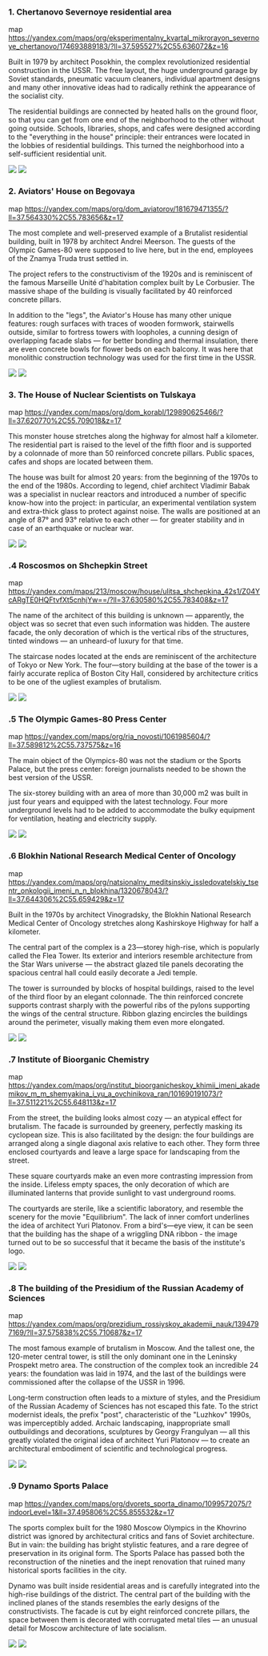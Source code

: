 

###  1. Chertanovo Severnoye residential area

map
https://yandex.com/maps/org/eksperimentalny_kvartal_mikrorayon_severnoye_chertanovo/174693889183/?ll=37.595527%2C55.636072&z=16

Built in 1979 by architect Posokhin, the complex revolutionized residential construction in the USSR. The free layout, the huge underground garage by Soviet standards, pneumatic vacuum cleaners, individual apartment designs and many other innovative ideas had to radically rethink the appearance of the socialist city.

The residential buildings are connected by heated halls on the ground floor, so that you can get from one end of the neighborhood to the other without going outside. Schools, libraries, shops, and cafes were designed according to the "everything in the house" principle: their entrances were located in the lobbies of residential buildings. This turned the neighborhood into a self-sufficient residential unit.

<img src="https://opis-cdn.tinkoffjournal.ru/mercury/01-brutalism-moscow-desk.jpg"/>

<img src="https://opis-cdn.tinkoffjournal.ru/mercury/02-brutalism-moscow.jpg?preset=image_760w_2x"/>

###  2. Aviators' House on Begovaya

map
https://yandex.com/maps/org/dom_aviatorov/181679471355/?ll=37.564330%2C55.783656&z=17

The most complete and well-preserved example of a Brutalist residential building, built in 1978 by architect Andrei Meerson. The guests of the Olympic Games-80 were supposed to live here, but in the end, employees of the Znamya Truda trust settled in.

The project refers to the constructivism of the 1920s and is reminiscent of the famous Marseille Unité d'habitation complex built by Le Corbusier. The massive shape of the building is visually facilitated by 40 reinforced concrete pillars.

In addition to the "legs", the Aviator's House has many other unique features: rough surfaces with traces of wooden formwork, stairwells outside, similar to fortress towers with loopholes, a cunning design of overlapping facade slabs — for better bonding and thermal insulation, there are even concrete bowls for flower beds on each balcony. It was here that monolithic construction technology was used for the first time in the USSR.

<img src="https://opis-cdn.tinkoffjournal.ru/mercury/07-brutalism-moscow-desk.jpg"/>

<img src="https://opis-cdn.tinkoffjournal.ru/mercury/08-brutalism-moscow.jpg?preset=image_760w_2x"/>

###  3. The House of Nuclear Scientists on Tulskaya

map
https://yandex.com/maps/org/dom_korabl/129890625466/?ll=37.620770%2C55.709018&z=17

This monster house stretches along the highway for almost half a kilometer. The residential part is raised to the level of the fifth floor and is supported by a colonnade of more than 50 reinforced concrete pillars. Public spaces, cafes and shops are located between them.

The house was built for almost 20 years: from the beginning of the 1970s to the end of the 1980s. According to legend, chief architect Vladimir Babak was a specialist in nuclear reactors and introduced a number of specific know-how into the project: in particular, an experimental ventilation system and extra-thick glass to protect against noise. The walls are positioned at an angle of 87° and 93° relative to each other — for greater stability and in case of an earthquake or nuclear war.

<img src="https://opis-cdn.tinkoffjournal.ru/mercury/12-brutalism-moscow-desk.jpg"/>

<img src="https://opis-cdn.tinkoffjournal.ru/mercury/13-brutalism-moscow.jpg?preset=image_760w_2x"/>

###  .4 Roscosmos on Shchepkin Street

map
https://yandex.com/maps/213/moscow/house/ulitsa_shchepkina_42s1/Z04YcARgTE0HQFtvfXt5cnhjYw==/?ll=37.630580%2C55.783408&z=17

The name of the architect of this building is unknown — apparently, the object was so secret that even such information was hidden. The austere facade, the only decoration of which is the vertical ribs of the structures, tinted windows — an unheard-of luxury for that time.

The staircase nodes located at the ends are reminiscent of the architecture of Tokyo or New York. The four—story building at the base of the tower is a fairly accurate replica of Boston City Hall, considered by architecture critics to be one of the ugliest examples of brutalism.

<img src="https://opis-cdn.tinkoffjournal.ru/mercury/17-brutalism-moscow-desk.jpg"/>

<img src="https://opis-cdn.tinkoffjournal.ru/mercury/18-brutalism-moscow.jpg?preset=image_760w_2x"/>

###  .5 The Olympic Games-80 Press Center

map
https://yandex.com/maps/org/ria_novosti/1061985604/?ll=37.589812%2C55.737575&z=16

The main object of the Olympics-80 was not the stadium or the Sports Palace, but the press center: foreign journalists needed to be shown the best version of the USSR.

The six-storey building with an area of more than 30,000 m2 was built in just four years and equipped with the latest technology. Four more underground levels had to be added to accommodate the bulky equipment for ventilation, heating and electricity supply.

<img src="https://opis-cdn.tinkoffjournal.ru/mercury/22-brutalism-moscow-desk.jpg"/>

<img src="https://opis-cdn.tinkoffjournal.ru/mercury/23-brutalism-moscow.jpg?preset=image_760w_2x"/>

###  .6 Blokhin National Research Medical Center of Oncology

map
https://yandex.com/maps/org/natsionalny_meditsinskiy_issledovatelskiy_tsentr_onkologii_imeni_n_n_blokhina/1320678043/?ll=37.644306%2C55.659429&z=17

Built in the 1970s by architect Vinogradsky, the Blokhin National Research Medical Center of Oncology stretches along Kashirskoye Highway for half a kilometer.

The central part of the complex is a 23—storey high-rise, which is popularly called the Flea Tower. Its exterior and interiors resemble architecture from the Star Wars universe — the abstract glazed tile panels decorating the spacious central hall could easily decorate a Jedi temple.

The tower is surrounded by blocks of hospital buildings, raised to the level of the third floor by an elegant colonnade. The thin reinforced concrete supports contrast sharply with the powerful ribs of the pylons supporting the wings of the central structure. Ribbon glazing encircles the buildings around the perimeter, visually making them even more elongated.

<img src="https://opis-cdn.tinkoffjournal.ru/mercury/27-brutalism-moscow-desk.jpg"/>

<img src="https://opis-cdn.tinkoffjournal.ru/mercury/28-brutalism-moscow.jpg?preset=image_760w_2x"/>

###  .7 Institute of Bioorganic Chemistry

map
https://yandex.com/maps/org/institut_bioorganicheskoy_khimii_imeni_akademikov_m_m_shemyakina_i_yu_a_ovchinikova_ran/101690191073/?ll=37.511221%2C55.648113&z=17

From the street, the building looks almost cozy — an atypical effect for brutalism. The facade is surrounded by greenery, perfectly masking its cyclopean size. This is also facilitated by the design: the four buildings are arranged along a single diagonal axis relative to each other. They form three enclosed courtyards and leave a large space for landscaping from the street.

These square courtyards make an even more contrasting impression from the inside. Lifeless empty spaces, the only decoration of which are illuminated lanterns that provide sunlight to vast underground rooms.

The courtyards are sterile, like a scientific laboratory, and resemble the scenery for the movie "Equilibrium". The lack of inner comfort underlines the idea of architect Yuri Platonov. From a bird's—eye view, it can be seen that the building has the shape of a wriggling DNA ribbon - the image turned out to be so successful that it became the basis of the institute's logo.

<img src="https://opis-cdn.tinkoffjournal.ru/mercury/32-brutalism-moscow-desk.jpg"/>

<img src="https://avatars.mds.yandex.net/get-altay/2006773/2a0000016b6fcec99cb6b8b3db9a04f0ff10/XXXL"/>

###  .8 The building of the Presidium of the Russian Academy of Sciences

map
https://yandex.com/maps/org/prezidium_rossiyskoy_akademii_nauk/1394797169/?ll=37.575838%2C55.710687&z=17

The most famous example of brutalism in Moscow. And the tallest one, the 120-meter central tower, is still the only dominant one in the Leninsky Prospekt metro area. The construction of the complex took an incredible 24 years: the foundation was laid in 1974, and the last of the buildings were commissioned after the collapse of the USSR in 1996.

Long-term construction often leads to a mixture of styles, and the Presidium of the Russian Academy of Sciences has not escaped this fate. To the strict modernist ideals, the prefix "post", characteristic of the "Luzhkov" 1990s, was imperceptibly added. Archaic landscaping, inappropriate small outbuildings and decorations, sculptures by Georgy Frangulyan — all this greatly violated the original idea of architect Yuri Platonov — to create an architectural embodiment of scientific and technological progress.

<img src="https://opis-cdn.tinkoffjournal.ru/mercury/37-brutalism-moscow-desk.jpg"/>

<img src="https://opis-cdn.tinkoffjournal.ru/mercury/38-brutalism-moscow.jpg?preset=image_760w_2x"/>

###  .9 Dynamo Sports Palace

map
https://yandex.com/maps/org/dvorets_sporta_dinamo/1099572075/?indoorLevel=1&ll=37.495806%2C55.855532&z=17

The sports complex built for the 1980 Moscow Olympics in the Khovrino district was ignored by architectural critics and fans of Soviet architecture. But in vain: the building has bright stylistic features, and a rare degree of preservation in its original form. The Sports Palace has passed both the reconstruction of the nineties and the inept renovation that ruined many historical sports facilities in the city.

Dynamo was built inside residential areas and is carefully integrated into the high-rise buildings of the district. The central part of the building with the inclined planes of the stands resembles the early designs of the constructivists. The facade is cut by eight reinforced concrete pillars, the space between them is decorated with corrugated metal tiles — an unusual detail for Moscow architecture of late socialism.

<img src="https://opis-cdn.tinkoffjournal.ru/mercury/42-brutalism-moscow-desk.jpg"/>

<img src="https://opis-cdn.tinkoffjournal.ru/mercury/43-brutalism-moscow.jpg?preset=image_760w_2x"/>
